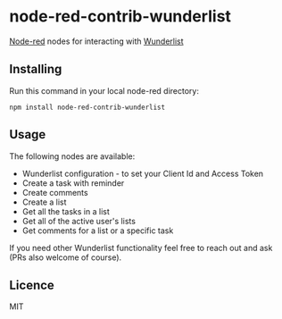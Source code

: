 # node-red-contrib-wunderlist

[Node-red](http://nodered.org) nodes for interacting with [Wunderlist](http://wunderlist.com)

## Installing

Run this command in your local node-red directory:

```
npm install node-red-contrib-wunderlist
```

## Usage

The following nodes are available:

* Wunderlist configuration - to set your Client Id and Access Token
* Create a task with reminder
* Create comments
* Create a list
* Get all the tasks in a list
* Get all of the active user's lists
* Get comments for a list or a specific task

If you need other Wunderlist functionality feel free to reach out and ask (PRs also welcome of course).

## Licence

MIT
